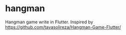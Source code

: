 # hangman

Hangman game write in Flutter.
Inspired by https://github.com/tavasolireza/Hangman-Game-Flutter/
